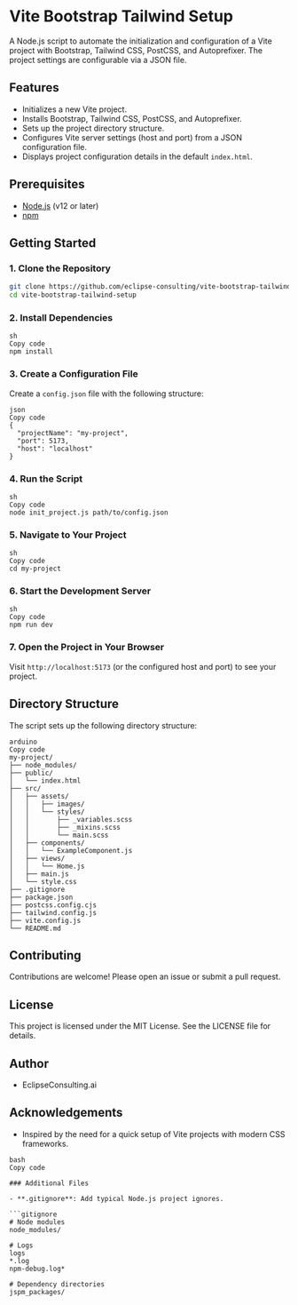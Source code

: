 # Vite Bootstrap Tailwind Setup

A Node.js script to automate the initialization and configuration of a Vite project with Bootstrap, Tailwind CSS, PostCSS, and Autoprefixer. The project settings are configurable via a JSON file.

## Features

- Initializes a new Vite project.
- Installs Bootstrap, Tailwind CSS, PostCSS, and Autoprefixer.
- Sets up the project directory structure.
- Configures Vite server settings (host and port) from a JSON configuration file.
- Displays project configuration details in the default `index.html`.

## Prerequisites

- [Node.js](https://nodejs.org/) (v12 or later)
- [npm](https://www.npmjs.com/)

## Getting Started

### 1. Clone the Repository

```sh
git clone https://github.com/eclipse-consulting/vite-bootstrap-tailwind-setup.git
cd vite-bootstrap-tailwind-setup
```

### 2. Install Dependencies

```
sh
Copy code
npm install
```

### 3. Create a Configuration File

Create a `config.json` file with the following structure:

```
json
Copy code
{
  "projectName": "my-project",
  "port": 5173,
  "host": "localhost"
}
```

### 4. Run the Script

```
sh
Copy code
node init_project.js path/to/config.json
```

### 5. Navigate to Your Project

```
sh
Copy code
cd my-project
```

### 6. Start the Development Server

```
sh
Copy code
npm run dev
```

### 7. Open the Project in Your Browser

Visit `http://localhost:5173` (or the configured host and port) to see your project.

## Directory Structure

The script sets up the following directory structure:

```
arduino
Copy code
my-project/
├── node_modules/
├── public/
│   └── index.html
├── src/
│   ├── assets/
│   │   ├── images/
│   │   └── styles/
│   │       ├── _variables.scss
│   │       ├── _mixins.scss
│   │       └── main.scss
│   ├── components/
│   │   └── ExampleComponent.js
│   ├── views/
│   │   └── Home.js
│   ├── main.js
│   └── style.css
├── .gitignore
├── package.json
├── postcss.config.cjs
├── tailwind.config.js
├── vite.config.js
└── README.md
```

## Contributing

Contributions are welcome! Please open an issue or submit a pull request.

## License

This project is licensed under the MIT License. See the LICENSE file for details.

## Author

- EclipseConsulting.ai

## Acknowledgements

- Inspired by the need for a quick setup of Vite projects with modern CSS frameworks.

```
bash
Copy code

### Additional Files

- **.gitignore**: Add typical Node.js project ignores.

```gitignore
# Node modules
node_modules/

# Logs
logs
*.log
npm-debug.log*

# Dependency directories
jspm_packages/
```

